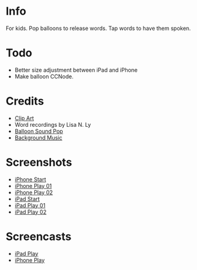 # Info

For kids. Pop balloons to release words. Tap words to have them spoken.

# Todo

 * Better size adjustment between iPad and iPhone
 * Make balloon CCNode.

# Credits
 * [Clip Art](http://openclipart.org/)
 * Word recordings by Lisa N. Ly
 * [Balloon Sound Pop](http://soundbible.com/1522-Balloon-Popping.html)
 * [Background Music](http://www.raywenderlich.com/352/how-to-make-a-simple-iphone-game-with-cocos2d-tutorial)

# Screenshots
 * [iPhone Start](ios-balloon-burst/raw/master/screenshots/balloon-burst-ipad-play-01.png "iPhone Start")
 * [iPhone Play 01](ios-balloon-burst/raw/master/screenshots/balloon-burst-ipad-play-01.png "iPhone Play 01")
 * [iPhone Play 02](ios-balloon-burst/raw/master/screenshots/balloon-burst-ipad-play-01.png "iPhone Play 02")
 * [iPad Start](ios-balloon-burst/raw/master/screenshots/balloon-burst-ipad-play-01.png "iPad Start")
 * [iPad Play 01](ios-balloon-burst/raw/master/screenshots/balloon-burst-ipad-play-01.png "iPad Play 01")
 * [iPad Play 02](ios-balloon-burst/raw/master/screenshots/balloon-burst-ipad-play-01.png "iPad Play 02")

# Screencasts
 * [iPad Play](http://youtu.be/ZhUnp01JPLM)
 * [iPhone Play](http://youtu.be/W6FI7X5PjN8)
 
